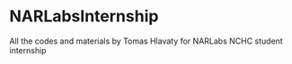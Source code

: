 # NARLabsInternship
All the codes and materials by Tomas Hlavaty for NARLabs NCHC student internship
